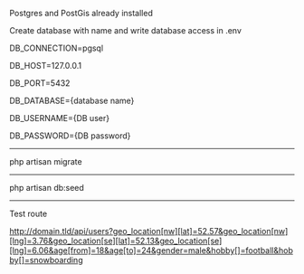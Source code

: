 Postgres and PostGis already installed

Create database with name and write database access in .env

DB_CONNECTION=pgsql

DB_HOST=127.0.0.1

DB_PORT=5432

DB_DATABASE={database name}

DB_USERNAME={DB user}

DB_PASSWORD={DB password}

-----------------------------
php artisan migrate

-----------------------------

php artisan db:seed

-----------------------------

Test route

http://domain.tld/api/users?geo_location[nw][lat]=52.57&geo_location[nw][lng]=3.76&geo_location[se][lat]=52.13&geo_location[se][lng]=6.06&age[from]=18&age[to]=24&gender=male&hobby[]=football&hobby[]=snowboarding